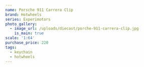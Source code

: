 ```yaml
---
name: Porsche 911 Carrera Clip
brand: Hotwheels
series: Experimotors
photo_gallery:
  - image_url: /uploads/diecast/porche-911-carrera-clip.jpg
    is_main: true
scale: '1:64'
purchase_price: 220
tags:
  - keychain
  - hotwheels
---
```


